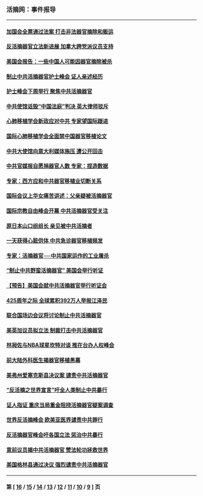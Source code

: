 ### 活摘网：事件报导
---
#### [加国会全票通过法案 打击非法器官摘除和贩运](../../pages/nf5877/n13884924.md?04080430) 
#### [反活摘器官立法新进展 加拿大跨党派议员支持](../../pages/nf5877/n13876061.md?04080430) 
#### [美国会报告：一些中国人可能因器官摘除被杀](../../pages/nf5877/n13867964.md?04080430) 
#### [制止中共活摘器官护士峰会 证人亲述经历](../../pages/nf5877/n13859007.md?04080430) 
#### [护士峰会下周举行 聚焦中共活摘器官](../../pages/nf5877/n13855418.md?04080430) 
#### [中共使馆诋毁“中国法庭”判决 英大律师驳斥](../../pages/nf5877/n13833945.md?04080430) 
#### [心肺移植学会新政应对中共 专家望国际跟进](../../pages/nf5877/n13829043.md?04080430) 
#### [国际心肺移植学会全面禁中国器官移植论文](../../pages/nf5877/n13827785.md?04080430) 
#### [中共大使馆向意大利媒体施压 遭公开回击](../../pages/nf5877/n13826038.md?04080430) 
#### [中共官媒报自愿捐器官人数 专家：捏造数据](../../pages/nf5877/n13814130.md?04080430) 
#### [专家：西方应和中共器官移植业切断关系](../../pages/nf5877/n13772828.md?04080430) 
#### [国际会议上华女痛苦讲述：父亲疑被活摘器官](../../pages/nf5877/n13771583.md?04080430) 
#### [国际宗教自由峰会开幕 中共活摘器官受关注](../../pages/nf5877/n13769995.md?04080430) 
#### [原日本山口组组长 亲见被中共活摘者](../../pages/nf5877/n13767360.md?04080430) 
#### [一天获得心脏供体 中共急诊器官移植频发](../../pages/nf5877/n13764689.md?04080430) 
#### [专家：活摘器官──中共国家运作的工业屠杀](../../pages/nf5877/n13761178.md?04080430) 
#### [“制止中共野蛮活摘器官” 美国会举行听证](../../pages/nf5877/n13735831.md?04080430) 
#### [【预告】美国会就中共活摘器官举行听证会](../../pages/nf5877/n13732843.md?04080430) 
#### [425周年之际 全球累积392万人举报江泽民](../../pages/nf5877/n13719232.md?04080430) 
#### [联合国场边会议将讨论制止中共活摘器官](../../pages/nf5877/n13656361.md?04080430) 
#### [美英加议员拟立法 制裁打击中共活摘器官](../../pages/nf5877/n13430251.md?04080430) 
#### [林昶佐与NBA球星坎特对谈 推在台办人权峰会](../../pages/nf5877/n13414467.md?04080430) 
#### [前大陆外科医生揭器官移植黑幕](../../pages/nf5877/n13401416.md?04080430) 
#### [美弗州爱塞克斯县决议案 谴责中共活摘器官](../../pages/nf5877/n13320919.md?04080430) 
#### [“反活摘之世界宣言”吁全人类制止中共暴行](../../pages/nf5877/n13259730.md?04080430) 
#### [证人指证 重庆当局重金阻挠活摘器官疑案调查](../../pages/nf5877/n13259127.md?04080430) 
#### [世界反活摘峰会 欧美亚医界谴责中共罪行](../../pages/nf5877/n13253550.md?04080430) 
#### [反活摘器官峰会吁各国立法 惩治中共暴行](../../pages/nf5877/n13245052.md?04080430) 
#### [意前议员揭中共活摘器官 赞法轮功拯救世界](../../pages/nf5877/n13203445.md?04080430) 
#### [美国格林县通过决议 强烈谴责中共活摘器官](../../pages/nf5877/n13119367.md?04080430) 

---
#### 第 [ [16](./16.md?04080430) / [15](./15.md?04080430) / [14](./14.md?04080430) / [13](./13.md?04080430) / [12](./12.md?04080430) / [11](./11.md?04080430) / [10](./10.md?04080430) / [9](./9.md?04080430) ] 页
